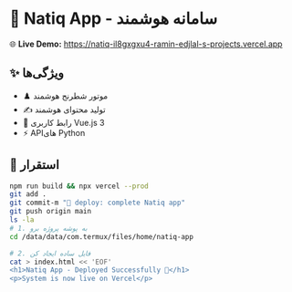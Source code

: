 # 🎯 Natiq App - سامانه هوشمند

🌐 **Live Demo:** https://natiq-il8gxgxu4-ramin-edjlal-s-projects.vercel.app

## ✨ ویژگی‌ها
- ♟️ موتور شطرنج هوشمند
- ✍️ تولید محتوای هوشمند
- 🎨 رابط کاربری Vue.js 3
- ⚡ APIهای Python

## 🚀 استقرار
```bash
npm run build && npx vercel --prod
git add .
git commit-m "🚀 deploy: complete Natiq app"
git push origin main
ls -la
# 1. به پوشه پروژه برو
cd /data/data/com.termux/files/home/natiq-app

# 2. فایل ساده ایجاد کن
cat > index.html << 'EOF'
<h1>Natiq App - Deployed Successfully 🎉</h1>
<p>System is now live on Vercel</p>
